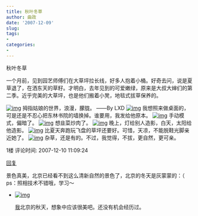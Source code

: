 ```yaml
---
title: 秋叶冬草
author: 曲政
date: '2007-12-09'
slug: 
tags:
- 
categories:
- 
---
```


秋叶冬草

一个月前，见到园艺师傅们在大草坪拉长线，好多人抱着小桶。好奇去问，说是夏草退了，在洒东天的草籽。才明白，去年见到的可爱嫩绿，原来是大叔大婶们的第二季。近乎完美的大草坪，也是他们搬着小凳，地毯式拔草保养的。

[![img](https://tva1.sinaimg.cn/large/006tNbRwgy1g9zhgg7rmcj30m80gowfv.jpg)](http://photo.store.qq.com/http_imgload.cgi?/rurl2=582ba87fd43e2dc8c39466271243e5f5bacc170c6bc40ff85fd80afe2873c06d3db4b9c28fcf8174d775e18d0292bbf1558c49eff4297ed0c8c5b711dc3c25aaa6025d1cb9939ee076a3bc752396778b6c66a596)
拇指姑娘的世界，浪漫，朦胧。 ——By LXD
[![img](https://tva1.sinaimg.cn/large/006tNbRwgy1g9zhgdip5qj30m80gon3e.jpg)](http://photo.store.qq.com/http_imgload.cgi?/rurl2=1032a21c8b6f1b4ee23cde7e3612d990baf211f818a8be2483b75cb4f411cec8047dd7244c16f759afdc769a1313b5860be39c85103fda7d625a9cf6c77958e9e7c71202770071c6e0a1b24e8436b64c12b30835)
我想照来做桌面的，可是还是不忍心把东林书院的墙换掉。谁要用，我发给他原本。
[![img](https://tva1.sinaimg.cn/large/006tNbRwgy1g9zhgh5v29j30m80goq83.jpg)](http://photo.store.qq.com/http_imgload.cgi?/rurl2=64b6b29e1c6956d84cda7855a109036368bb63efe8083a5b89b3bbb4e76f74f77e7fba9e53eb0ecc4671c907b7e0bfb2df8bae80bc384dfddf7fee805c21052351a3383fae77199c24f8f1cede1d2dff9f9a67df)
手动模式，偏暗了。
[![img](https://tva1.sinaimg.cn/large/006tNbRwgy1g9zhgehldij30m80gotel.jpg)](http://photo.store.qq.com/http_imgload.cgi?/rurl2=0acc74dbde04963dd942cde3b80fd979e10adacde5dfeeaa55cf0508aef0040f6820168e9d0edc7abc4b53dee79b60542d4222f6008f91154af917ac67f4895ed189dae82eb076e4463a9124c5b8030d70522d89)
想韭菜炒肉了。
[![img](https://tva1.sinaimg.cn/large/006tNbRwgy1g9zhgfekx4j30m80godlb.jpg)](http://photo.store.qq.com/http_imgload.cgi?/rurl2=076e36794169cdcd132ac534a52e053c2ea016a2caa7f0ca7ca386443afd3359e924a1c767a571796d71535e7fd8004118a4285bb4ddee3a1c3149e3e43056c2a39d9ef7ba2fc4326648f0500ffacab4efecc538)
晚上，灯给别人造影，白天，太阳给他造影。
[![img](https://tva1.sinaimg.cn/large/006tNbRwgy1g9zhggk9p1j30m80gomzo.jpg)](http://photo.store.qq.com/http_imgload.cgi?/rurl2=845a24be98ac30dd4c6d65f8a1a2f33b8c307a29798625087a7edcf8bd40800623f244bd2d9ac3a39f74fa5a0195069764d4f23b1922dcc26e8ebfcfb7da8048e27a21a08082e82d016b34cb2145cffb56b1cae0)
比夏天奔跑玩飞盘的草坪还要好。可惜，天凉，不能脱鞋光脚亲近她了。
[![img](https://tva1.sinaimg.cn/large/006tNbRwgy1g9zhghyqj5j30m80go40m.jpg)](http://photo.store.qq.com/http_imgload.cgi?/rurl2=9c4fcc7d304694662490a58961122973d38c41fe9a203e377368509fb2c429f8c68177d68b3fe0b7130de658deeb5843ad609233bbe3e9725689551763705a2cf82762aeb03bb3e2c4d0d7b69a75ddd54eb51d6a)
杂草，还是有的。不过，我觉得，不拔，更自然，更可亲。

1楼 评论时间: 2007-12-10 11:09:24

[回复](javascript:;)

景色真美，北京已经看不到这么清新自然的景色了，北京的冬天是灰蒙蒙的：（   ps：照相技术不错哦，学习～ 

-   [![img](https://tva1.sinaimg.cn/large/006tNbRwgy1g9zhgzazdmj301e01ea9t.jpg)](http://user.qzone.qq.com/244147976)

    [我](http://user.qzone.qq.com/244147976)北京的秋天，想象中应该很美吧。还没有机会经历过。